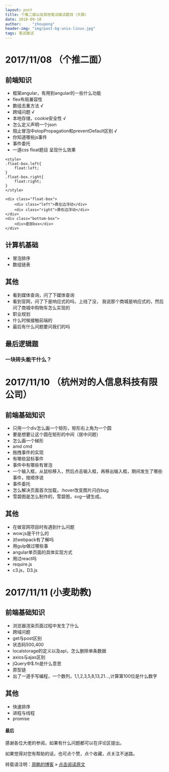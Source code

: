 ```yaml
---
layout: post
title: 个推二面以及其他笔试面试题目（大致）
date: 2018-09-10 
author:     "zhoupeng"
header-img: "img/post-bg-unix-linux.jpg"
tags: 笔试面试  
---
```


# 2017/11/08 （个推二面）
## 前端知识 
* 框架angular，有用到angular的一些什么功能
* flex布局兼容性  
* 数组去重方法 √
* 跨域问题 √
* 本地存储，cookie安全性 √
* 怎么定义声明一个json
* 阻止冒泡中stopPropagation和preventDefault区别 √
* 你知道哪些js事件
* 事件委托
* 一道css float题目 呈现什么效果
```
<style>
.float-box.left{
    float:left;
}
.float-box.right{
    float:right;
}
</style>

<div class="float-box">
    <div class="left">靠左边浮动</div>
    <div class="right">靠右边浮动</div>
</div>
<div class="bottom-box">
    <div>底部box</div>
</div>
```

## 计算机基础
* 冒泡排序
* 数组链表

## 其他
* 看到媒体查询，问了下媒体查询
* 看到官网，问了下是响应式的吗，上线了没， 我说那个商城是响应式的，然后问了商城中购物车怎么实现的
* 职业规划
* 什么时候接触前端的
* 最后有什么问题要问我们的吗



## 最后逻辑题
### 一块砖头能干什么？

# 2017/11/10 （杭州对的人信息科技有限公司）
## 前端基础知识
* 只用一个div怎么画一个矩形，矩形右上角为一个圆
* 要是想要让这个圆在矩形的中间（居中问题）
* 怎么画一个梯形
* amd cmd
* 拖拽事件的实现
* 有哪些鼠标事件
* 事件中有哪些有冒泡
* 一个输入框，从鼠标移入，然后点击输入框，再移出输入框，期间发生了哪些事件，按顺序说
* 事件委托
* 怎么解决页面首次加载，:hover改变图片闪白bug
* 雪碧图是怎么制作的，雪碧图，svg一键生成。

## 其他
* 在做官网项目时有遇到什么问题
* wow.js是干什么的
* 对webpack有了解吗
* 用gulp做过哪些事
* angular单页面的具体实现方式
* 用过react吗
* require.js
* c3.js，D3.js

# 2017/11/11 (小麦助教)
## 前端基础知识
* 浏览器渲染页面过程中发生了什么
* 跨域问题
* get与post区别
* 状态码500,400
* localstorage的定义以及api，怎么删除单条数据
* axios与ajax区别
* jQuery中$.fn是什么意思
* 原型链
* 出了一道手写编程，一个数列，1,1,2,3,5,8,13,21...,计算第100位是什么数字

## 其他
* 快速排序
* 进程与线程
* promise

#### 最后
感谢各位大佬的参阅，如果有什么问题都可以在评论区提出。

如果觉得对您有帮助的话，也可点个赞，点个收藏，点关注不迷路。

转载请注明：[周鹏的博客](https://ttypzhoupeng.github.io/my-blog) » [点击阅读原文](https://ttypzhoupeng.github.io/my-blog/2018/09/10/other_interview/)







